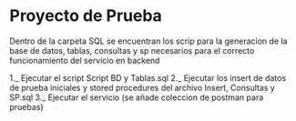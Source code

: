 # Proyecto de Prueba

Dentro de la carpeta SQL se encuentran los scrip para la generacion de la base de datos, tablas, consultas y sp necesarios para el correcto funcionamiento del servicio en backend

1._ Ejecutar el script Script BD y Tablas.sql
2._ Ejecutar los insert de datos de prueba iniciales y stored procedures del archivo Insert, Consultas y SP.sql
3._ Ejecutar el servicio (se añade coleccion de postman para pruebas)

